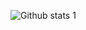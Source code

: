 ![Github stats 1](https://github-readme-stats.vercel.app/api?username=arasors&show_icons=true&theme=gradient) 
